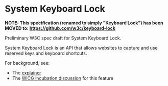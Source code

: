# System Keyboard Lock

**NOTE: This specification (renamed to simply "Keyboard Lock") has been MOVED to: https://github.com/w3c/keyboard-lock**

Preliminary W3C spec draft for System Keyboard Lock.

System Keyboard Lock is an API that allows websites to capture and use
reserved keys and keyboard shortcuts.

For background, see:

* The [explainer](https://github.com/jondahlke/system-keyboard-lock/blob/master/EXPLAINER.md)
* The [WICG incubation discussion](https://discourse.wicg.io/t/proposal-system-keyboard-lock-api/1594) for this feature
